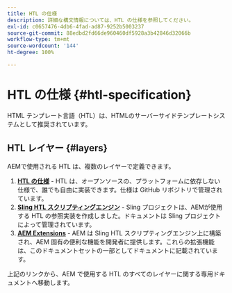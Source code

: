 ```yaml
---
title: HTL の仕様
description: 詳細な構文情報については、HTL の仕様を参照してください。
exl-id: c0657476-4db6-4fad-ad87-9252b5003237
source-git-commit: 88edbd2fd66de960460df5928a3b42846d32066b
workflow-type: tm+mt
source-wordcount: '144'
ht-degree: 100%

---
```



# HTL の仕様 {#htl-specification}

HTML テンプレート言語（HTL）は、HTMLのサーバーサイドテンプレートシステムとして推奨されています。

## HTL レイヤー {#layers}

AEMで使用される HTL は、複数のレイヤーで定義できます。

1. **[HTL の仕様](https://github.com/adobe/htl-spec)** - HTL は、オープンソースの、プラットフォームに依存しない仕様で、誰でも自由に実装できます。仕様は GitHub リポジトリで管理されています。
1. **[Sling HTL スクリプティングエンジン](https://sling.apache.org/documentation/bundles/scripting/scripting-htl.html)** - Sling プロジェクトは、AEMが使用する HTL の参照実装を作成しました。ドキュメントは Sling プロジェクトによって管理されています。
1. **[AEM Extensions](aem-extensions.md)** - AEM は Sling HTL スクリプティングエンジン上に構築され、AEM 固有の便利な機能を開発者に提供します。これらの拡張機能は、このドキュメントセットの一部としてドキュメントに記載されています。

上記のリンクから、AEM で使用する HTL のすべてのレイヤーに関する専用ドキュメントへ移動します。
